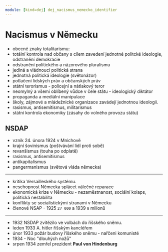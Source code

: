 ```yaml
---
module: [kind=dej] dej_nacismus_nemecko_identifier
---
```

# Nacismus v Německu
- obecné znaky totalitarismu:
- totální kontrola nad občany s cílem zavedení jednotné politcké ideologie, odstranění demokracie
- odstranění politického a názorového pluralismu
- jediná a vládnoucí politická strana
- jednotná politická ideologie (světonázor)
- potlačení lidských práv a občanských práv
- státní terorismus - policejní a nátlakový teror
- neomylný a všemi oblíbený vůdce v čele státu - ideologický diktátor
- propaganda a mediální manipulace
- školy, zájmové a mládežnické organizace zavádejí jednotnou ideologii.
- rasismus, antisemitismus, militarismus
- státní kontrola ekonomiky (zásahy do volného provozu státu)

## NSDAP
- vznik 24. února 1924 v Mnichově
- krajní šovinismus (poštvávání lidí proti sobě)
- revanšismus (touha po odplatě)
- rasismus, antisemitismus
- antikapitalismus
- pangermanismus (světová vláda německa)

---
- kritika Versailleského systému.
- neschopnost Německa splácet válečné reparace
- ekonomická krize v Německu - nezaměstnanost, sociální kolaps, politická nestabilita
- konflikty se socialistickými stranami v Německu
- členové NSAP - 1925 `27 000` a 1939 `8` milionů
---
- 1932 NSDAP zvítězilo ve volbách do říšského sněmu.
- leden 1933 A. hitler říšským kancléřem
- únor 1933 požár budovy říšského sněmu - nařčeni komunisté
- 1934 - Noc "dlouhých nožů"
- srpen 1934 zemřel prezident **Paul von Hindenburg**